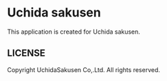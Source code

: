 # Uchida sakusen

This application is created for Uchida sakusen.

## LICENSE

Copyright UchidaSakusen Co,.Ltd. All rights reserved.
